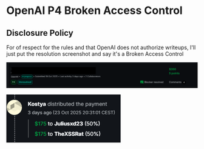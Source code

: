 # OpenAI P4 Broken Access Control

## Disclosure Policy
For of respect for the rules and that OpenAI does not authorize writeups, I'll just put the resolution screenshot and say it's a Broken Access Control

![resolved](Images/resolved.png)

![split](Images/split.png)